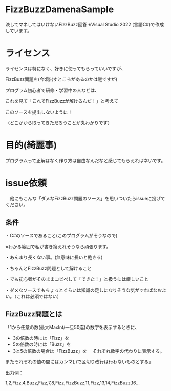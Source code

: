 # FizzBuzzDamenaSample
 決してマネしてはいけないFizzBuzz回答
 ※Visual Studio 2022 (言語C#)で作成しています。

# ライセンス
 ライセンスは特になく、好きに使ってもらっていいですが、
 
 FizzBuzz問題を(今頃出すところがあるのかは謎ですが)
 
 プログラム初心者で研修・学習中の人などは、
 
 これを見て「これでFizzBuzzが解けるんだ！」と考えて
 
 このソースを提出しないように！
 
 （どこかから取ってきただろうことが丸わかりです）

# 目的(綺麗事)
 プログラムって正解はなく作り方は自由なんだなと感じてもらえれば幸いです。

# issue依頼
　他にもこんな「ダメなFizzBuzz問題のソース」を思いついたらissueに投げてください。

## 条件
 ・C#のソースであること(このプログラムがそうなので)
 
 ※わかる範囲で私が書き換えれそうなら頑張ります。

 ・あんまり長くない事。(無意味に長いと飽きる)

 ・ちゃんとFizzBuzz問題として解けること

 ・でも初心者がそのままコピペして「できた！」と扱うには厳しいこと

 ・ダメなソースでもちょっとぐらいは知識の足しになりそうな気がすればなおよい。（これは必須ではない）
 
## FizzBuzz問題とは

 「1から任意の数(最大MaxInt/一旦50迄)の数字を表示するときに、
- 3の倍数の時には「Fizz」を
- 5の倍数の時には「Buzz」を
- 3と5の倍数の場合は「FizzBuzz」を
　それぞれ数字の代わりに表示する。

またそれぞれの値の間にはカンマ(,)で区切り改行は行わないものとする」

出力例：

1,2,Fizz,4,Buzz,Fizz,7,8,Fizz,FizzBuzz,11,Fizz,13,14,FizzBuzz,16...
